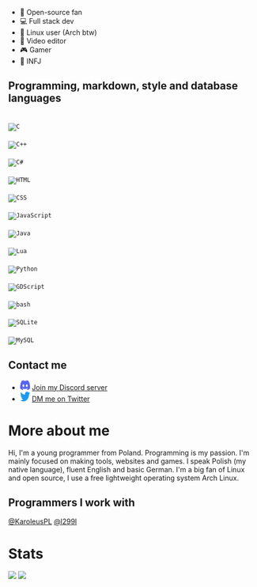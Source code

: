 - 📂 Open-source fan
- 💻 Full stack dev
- 🐧 Linux user (Arch btw)
- 🎥 Video editor
- 🎮 Gamer
- 👤 INFJ

## Programming, markdown, style and database languages
<code> <img src="https://wolfyxon.github.io/assets/img/software/lang/c.svg" width="35" height="35" alt="C"> </code>
<code> <img src="https://wolfyxon.github.io/assets/img/software/lang/cpp.svg" width="35" height="35" alt="C++"> </code>
<code> <img src="https://wolfyxon.github.io/assets/img/software/lang/csharp.svg" width="35" height="35" alt="C#"> </code>
<code> <img src="https://wolfyxon.github.io/assets/img/software/lang/html5.svg" width="35" height="35" alt="HTML"> </code>
<code> <img src="https://wolfyxon.github.io/assets/img/software/lang/css3.svg" width="35" height="35" alt="CSS"> </code>
<code> <img src="https://wolfyxon.github.io/assets/img/software/lang/js.png" width="35" height="35" alt="JavaScript"> </code>
<code> <img src="https://wolfyxon.github.io/assets/img/software/lang/java.svg" width="35" height="35" alt="Java"> </code>
<code> <img src="https://wolfyxon.github.io/assets/img/software/lang/lua.png" width="35" height="35" alt="Lua"> </code>
<code> <img src="https://wolfyxon.github.io/assets/img/software/lang/python.svg" width="35" height="35" alt="Python"> </code>
<code> <img src="https://wolfyxon.github.io/assets/img/software/ide/godot.png" width="35" height="35" alt="GDScript"> </code>
<code> <img src="https://wolfyxon.github.io/assets/img/software/lang/bash.png" width="35" height="35" alt="bash"> </code>
<code> <img src="https://wolfyxon.github.io/assets/img/software/lang/sqlite.png" width="35" height="35" alt="SQLite"> </code>
<code> <img src="https://wolfyxon.github.io/assets/img/software/lang/mysql.png" width="35" height="35" alt="MySQL"> </code>

## Contact me
- <img src="https://raw.githubusercontent.com/Wolfyxon/Wolfyxon/main/img/social/discord.svg" width="20" height="20"> [Join my Discord server](https://discord.gg/RztUGCK)
- <img src="https://raw.githubusercontent.com/Wolfyxon/Wolfyxon/main/img/social/twitter.svg" width="20" height="20"> [DM me on Twitter](https://twitter.com/Wolfyxon)
 
# More about me
Hi, I'm a young programmer from Poland.
Programming is my passion. I'm mainly focused on making tools, websites and games.
I speak Polish (my native language), fluent English and basic German.
I'm a big fan of Linux and open source, I use a free lightweight operating system Arch Linux.  
## Programmers I work with
[@KaroleusPL](https://github.com/KaroleusPL)
[@l299l](https://github.com/l299l)

# Stats
[![](https://github-readme-stats.vercel.app/api?username=Wolfyxon&count_private=true&show_icons=true&bg_color=212121&text_color=C70303&icon_color=FFFFFF&border_color=FF0000&ring_color=C70303&title_color=7A05BD)](https://github.com/anuraghazra/github-readme-stats)
[![](https://github-readme-stats.vercel.app/api/top-langs/?username=Wolfyxon&layout=compact&bg_color=212121&text_color=FFFFFF&icon_color=FF0000&border_color=FF0000&ring_color=C70303&title_color=7A05BD&langs_count=10)](https://github.com/anuraghazra/github-readme-stats)
